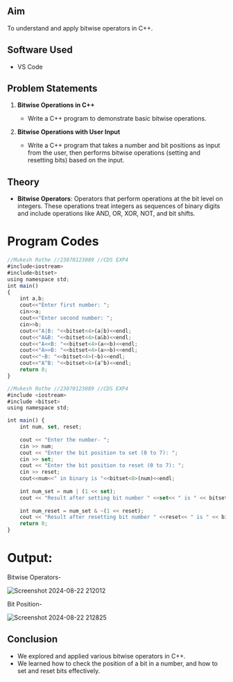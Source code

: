 
## Aim
To understand and apply bitwise operators in C++.

## Software Used
- VS Code

## Problem Statements

1. **Bitwise Operations in C++**
   - Write a C++ program to demonstrate basic bitwise operations.

2. **Bitwise Operations with User Input**
   - Write a C++ program that takes a number and bit positions as input from the user, then performs bitwise operations (setting and resetting bits) based on the input.

## Theory

- **Bitwise Operators**: Operators that perform operations at the bit level on integers. These operations treat integers as sequences of binary digits and include operations like AND, OR, XOR, NOT, and bit shifts.

# Program Codes

```javascript
//Mukesh Rothe //23070123089 //CDS EXP4
#include<iostream>
#include<bitset>
using namespace std;
int main()
{
    int a,b;
    cout<<"Enter first number: ";
    cin>>a;
    cout<<"Enter second number: ";
    cin>>b;
    cout<<"A|B: "<<bitset<4>(a|b)<<endl;
    cout<<"A&B: "<<bitset<4>(a&b)<<endl;
    cout<<"A<<B: "<<bitset<4>(a<<b)<<endl;
    cout<<"A>>B: "<<bitset<4>(a>>b)<<endl;
    cout<<"~B: "<<bitset<4>(~b)<<endl;
    cout<<"A^B: "<<bitset<4>(a^b)<<endl;
    return 0;
}

//Mukesh Rothe //23070123089 //CDS EXP4
#include <iostream>
#include <bitset>
using namespace std;

int main() {
    int num, set, reset;
    
    cout << "Enter the number- ";
    cin >> num;
    cout << "Enter the bit position to set (0 to 7): ";
    cin >> set;
    cout << "Enter the bit position to reset (0 to 7): ";
    cin >> reset;
    cout<<num<<" in binary is "<<bitset<8>(num)<<endl;
   
    int num_set = num | (1 << set);
    cout << "Result after setting bit number " <<set<< " is " << bitset<8>(num_set) << endl;
    
    int num_reset = num_set & ~(1 << reset);
    cout << "Result after resetting bit number " <<reset<< " is " << bitset<8>(num_reset) << endl;
    return 0;
}
```
# Output:
Bitwise Operators-

![Screenshot 2024-08-22 212012](https://github.com/user-attachments/assets/1a65884a-e1bb-4fff-b055-19d8fdeae978)

Bit Position-

![Screenshot 2024-08-22 212825](https://github.com/user-attachments/assets/fb6ee52e-5de1-4532-b946-53b7acecebc0)

## Conclusion

- We explored and applied various bitwise operators in C++.
- We learned how to check the position of a bit in a number, and how to set and reset bits effectively.
